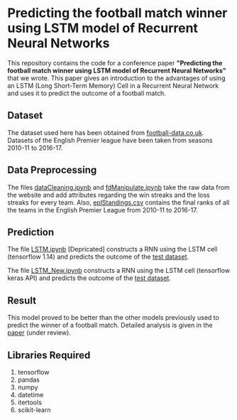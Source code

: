 # Predicting the football match winner using LSTM model of Recurrent Neural Networks

This repository contains the code for a conference paper **"Predicting the football match winner using LSTM model of Recurrent Neural Networks"** that we wrote. This paper gives an introduction to the advantages of using an LSTM (Long Short-Term Memory) Cell in a Recurrent Neural Network and uses it to predict the outcome of a football match.

## Dataset 

The dataset used here has been obtained from [football-data.co.uk](http://football-data.co.uk/data.php). Datasets of the English Premier league have been taken from seasons 2010-11 to 2016-17.

## Data Preprocessing

The files [dataCleaning.ipynb](dataCleaning.ipynb) and [fdManipulate.ipynb](fdManipulate.ipynb) take the raw data from the website and add attributes regarding the win streaks and the loss streaks for every team. Also, [eplStandings.csv](datasets/eplStandings.csv) contains the final ranks of all the teams in the English Premier League from 2010-11 to 2016-17.

## Prediction

The file [LSTM.ipynb](LSTM.ipynb) [Depricated] constructs a RNN using the LSTM cell (tensorflow 1.14) and predicts the outcome of the [test dataset](allAtt_onehot_large_test.csv).

The file [LSTM_New.ipynb](LSTM_New.ipynb) constructs a RNN using the LSTM cell (tensorflow keras API) and predicts the outcome of the [test dataset](allAtt_onehot_large_test.csv).

## Result

This model proved to be better than the other models previously used to predict the winner of a football match. Detailed analysis is given in the [paper](Set_Paper.pdf) (under review).

## Libraries Required
1. tensorflow
2. pandas
3. numpy
4. datetime
5. itertools
6. scikit-learn